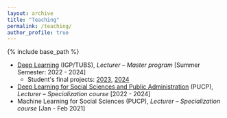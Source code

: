 ```yaml
---
layout: archive
title: "Teaching"
permalink: /teaching/
author_profile: true
---
```


{% include base_path %}

* [Deep Learning](https://www.tu-braunschweig.de/igp/lehre/master/dl-rs) (IGP/TUBS), *Lecturer – Master program* [Summer Semester: 2022 - 2024]
  * Student's final projects: [2023](https://deep-learning-igp-tubs-sose2023.github.io/), [2024](https://deep-learning-igp-tubs-sose2024.github.io/)
* [Deep Learning for Social Sciences and Public Administration](https://qlab.pucp.edu.pe/cursos/diplomatura-qlab) (PUCP), *Lecturer – Specialization course* [2022 - 2024]
* Machine Learning for Social Sciences (PUCP), *Lecturer – Specialization course* [Jan - Feb 2021]